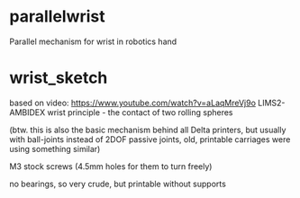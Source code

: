 # parallelwrist
Parallel mechanism for wrist in robotics hand

# wrist_sketch

based on video: https://www.youtube.com/watch?v=aLaqMreVj9o
LIMS2-AMBIDEX wrist principle - the contact of two rolling spheres

(btw. this is also the basic mechanism behind all Delta printers,
but usually with ball-joints instead of 2DOF passive joints,
old, printable carriages were using something similar)

M3 stock screws (4.5mm holes for them to turn freely)

no bearings, so very crude, but printable without supports
